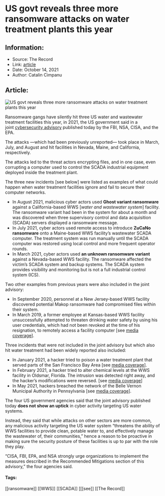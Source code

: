 # US govt reveals three more ransomware attacks on water treatment plants this year
### 

## Information:
+ Source: The Record
+ Link: [article](https://therecord.media/us-govt-reveals-three-more-ransomware-attacks-on-water-treatment-plants-this-year/)
+ Date: October 14, 2021
+ Author: Catalin Cimpanu


## Article:
![US govt reveals three more ransomware attacks on water treatment plants this year](https://therecord.media/wp-content/uploads/2021/10/water-treatment.jpg)

Ransomware gangs have silently hit three US water and wastewater treatment facilities this year, in 2021, the US government said in a joint [cybersecurity advisory](https://us-cert.cisa.gov/ncas/alerts/aa21-287a) published today by the FBI, NSA, CISA, and the EPA.


The attacks —which had been previously unreported— took place in March, July, and August and hit facilities in Nevada, Maine, and California, respectively.


The attacks led to the threat actors encrypting files, and in one case, even corrupting a computer used to control the SCADA industrial equipment deployed inside the treatment plant.


The three new incidents [see below] were listed as examples of what could happen when water treatment facilities ignore and fail to secure their computer networks.


* In August 2021, malicious cyber actors used **Ghost variant ransomware** against a California-based WWS [*water and wastewater system*] facility. The ransomware variant had been in the system for about a month and was discovered when three supervisory control and data acquisition (SCADA) servers displayed a ransomware message.
* In July 2021, cyber actors used remote access to introduce **ZuCaNo ransomware** onto a Maine-based WWS facility’s wastewater SCADA computer. The treatment system was run manually until the SCADA computer was restored using local control and more frequent operator rounds.
* In March 2021, cyber actors used **an unknown ransomware variant** against a Nevada-based WWS facility. The ransomware affected the victim’s SCADA system and backup systems. The SCADA system provides visibility and monitoring but is not a full industrial control system (ICS).


Two other examples from previous years were also included in the joint advisory:


* In September 2020, personnel at a New Jersey-based WWS facility discovered potential Makop ransomware had compromised files within their system.
* In March 2019, a former employee at Kansas-based WWS facility unsuccessfully attempted to threaten drinking water safety by using his user credentials, which had not been revoked at the time of his resignation, to remotely access a facility computer [see [media coverage](https://therecord.media/man-charged-for-hacking-kansas-water-utility-with-intent-to-harm-public/)].


Three incidents that were not included in the joint advisory but which also hit water treatment had been widely reported also included:


* In January 2021, a hacker tried to poison a water treatment plant that served parts of the San Francisco Bay Area [see [media coverage](https://www.nbcnews.com/tech/security/hacker-tried-poison-calif-water-supply-was-easy-entering-password-rcna1206)].
* In February 2021, a hacker tried to alter chemical levels at the WWS facility in Oldsmar, Florida. The intrusion was detected right away, and the hacker’s modifications were reversed. [see [media coverage](https://www.zdnet.com/article/hacker-modified-drinking-water-chemical-levels-in-a-us-city/)]
* In May 2021, hackers breached the network of the Belle Vernon Municipal Authority in Pennsylvania [see [media coverage](https://www.wtae.com/article/fbi-investigating-hacking-threats-at-pennsylvania-water-systems/36386504#)].


The four US government agencies said that the joint advisory published today **does not show an uptick** in cyber activity targeting US water systems.


Instead, they said that while attacks on other sectors are more common, any malicious activity targeting the US water system “threatens the ability of WWS facilities to provide clean, potable water to, and effectively manage the wastewater of, their communities,” hence a reason to be proactive in making sure the security posture of these facilities is up to par with the role they play.


“CISA, FBI, EPA, and NSA strongly urge organizations to implement the measures described in the Recommended Mitigations section of this advisory,” the four agencies said.





#### Tags:
[[ransomware]] [[WWS]] [[SCADA]] [[[see]] [[The Record]]
